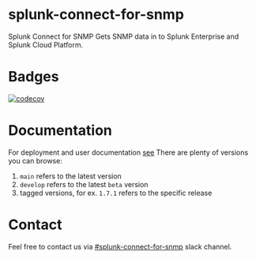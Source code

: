 # splunk-connect-for-snmp
Splunk Connect for SNMP Gets SNMP data in to Splunk Enterprise and Splunk Cloud Platform.

# Badges

[![codecov](https://codecov.io/gh/splunk/splunk-connect-for-snmp/branch/main/graph/badge.svg?token=8EALM9BT38)](https://codecov.io/gh/splunk/splunk-connect-for-snmp)

# Documentation

For deployment and user documentation [see](https://splunk.github.io/splunk-connect-for-snmp/)
There are plenty of versions you can browse:
1. `main` refers to the latest version
2. `develop` refers to the latest `beta` version
3. tagged versions, for ex. `1.7.1` refers to the specific release

# Contact
Feel free to contact us via [#splunk-connect-for-snmp](https://splunk-usergroups.slack.com/archives/C01K4V86WV7) slack channel.
